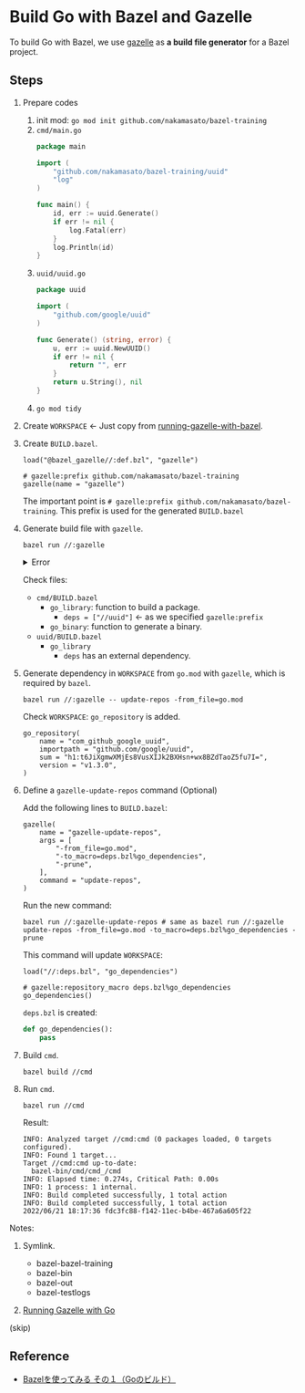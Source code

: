 # Build Go with Bazel and Gazelle

To build Go with Bazel, we use [gazelle](https://github.com/bazelbuild/bazel-gazelle) as **a build file generator** for a Bazel project.

## Steps

1. Prepare codes
    1. init mod: `go mod init github.com/nakamasato/bazel-training`
    1. `cmd/main.go`
        ```go
        package main

        import (
            "github.com/nakamasato/bazel-training/uuid"
            "log"
        )

        func main() {
            id, err := uuid.Generate()
            if err != nil {
                log.Fatal(err)
            }
            log.Println(id)
        }
        ```
    1. `uuid/uuid.go`
        ```go
        package uuid

        import (
            "github.com/google/uuid"
        )

        func Generate() (string, error) {
            u, err := uuid.NewUUID()
            if err != nil {
                return "", err
            }
            return u.String(), nil
        }
        ```
    1. `go mod tidy`
1. Create `WORKSPACE` <- Just copy from [running-gazelle-with-bazel](https://github.com/bazelbuild/bazel-gazelle#running-gazelle-with-bazel).

1. Create `BUILD.bazel`.

    ```
    load("@bazel_gazelle//:def.bzl", "gazelle")

    # gazelle:prefix github.com/nakamasato/bazel-training
    gazelle(name = "gazelle")
    ```

    The important point is `# gazelle:prefix github.com/nakamasato/bazel-training`. This prefix is used for the generated `BUILD.bazel`

1. Generate build file with `gazelle`.

    ```
    bazel run //:gazelle
    ```

    <details><summary>Error</summary>

    ```
    INFO: Analyzed target //:gazelle (1 packages loaded, 2 targets configured).
    INFO: Found 1 target...
    ERROR: /private/var/tmp/_bazel_m.naka/687932582dc396e76af9f4754f6b0686/external/org_golang_x_mod/module/BUILD.bazel:3:11: GoCompilePkg external/org_golang_x_mod/module/module.a [for host] failed: (Exit 1): builder failed: error executing command bazel-out/host/bin/external/go_sdk/builder compilepkg -sdk external/go_sdk -installsuffix darwin_arm64 -src external/org_golang_x_mod/module/module.go -src external/org_golang_x_mod/module/pseudo.go ... (remaining 18 arguments skipped)

    Use --sandbox_debug to see verbose messages from the sandbox and retain the sandbox build root for debugging
    compilepkg: missing strict dependencies:
            /private/var/tmp/_bazel_m.naka/687932582dc396e76af9f4754f6b0686/sandbox/darwin-sandbox/20/execroot/__main__/external/org_golang_x_mod/module/module.go: import of "golang.org/x/xerrors"
    No dependencies were provided.
    Check that imports in Go sources match importpath attributes in deps.
    Target //:gazelle failed to build
    Use --verbose_failures to see the command lines of failed build steps.
    INFO: Elapsed time: 0.339s, Critical Path: 0.14s
    INFO: 9 processes: 9 internal.
    FAILED: Build did NOT complete successfully
    FAILED: Build did NOT complete successfully
    ```

    Solution: add the following to the `WORKSPACE` from ([bazelbuild/bazel-gazelle#1217#issuecomment-1121223764](https://github.com/bazelbuild/bazel-gazelle/issues/1217#issuecomment-1121223764)):

    ```
    go_repository(
        name = "org_golang_x_mod",
        importpath = "golang.org/x/mod",
        sum = "h1:kQgndtyPBW/JIYERgdxfwMYh3AVStj88WQTlNDi2a+o=",
        version = "v0.6.0-dev.0.20220106191415-9b9b3d81d5e3",
        build_external = "external",
    )
    ```

    </details>

    Check files:

    - `cmd/BUILD.bazel`
        - `go_library`: function to build a package.
            - `deps = ["//uuid"]` <- as we specified `gazelle:prefix`
        - `go_binary`: function to generate a binary.
    - `uuid/BUILD.bazel`
        - `go_library`
            - `deps` has an external dependency.

1. Generate dependency in `WORKSPACE` from `go.mod` with `gazelle`, which is required by `bazel`.

    ```
    bazel run //:gazelle -- update-repos -from_file=go.mod
    ```

    Check `WORKSPACE`: `go_repository` is added.

    ```
    go_repository(
        name = "com_github_google_uuid",
        importpath = "github.com/google/uuid",
        sum = "h1:t6JiXgmwXMjEs8VusXIJk2BXHsn+wx8BZdTaoZ5fu7I=",
        version = "v1.3.0",
    )
    ```

1. Define a `gazelle-update-repos` command (Optional)

    Add the following lines to `BUILD.bazel`:

    ```
    gazelle(
        name = "gazelle-update-repos",
        args = [
            "-from_file=go.mod",
            "-to_macro=deps.bzl%go_dependencies",
            "-prune",
        ],
        command = "update-repos",
    )
    ```

    Run the new command:

    ```
    bazel run //:gazelle-update-repos # same as bazel run //:gazelle update-repos -from_file=go.mod -to_macro=deps.bzl%go_dependencies -prune
    ```

    This command will update `WORKSPACE`:

    ```
    load("//:deps.bzl", "go_dependencies")

    # gazelle:repository_macro deps.bzl%go_dependencies
    go_dependencies()
    ```

    `deps.bzl` is created:

    ```python
    def go_dependencies():
        pass
    ```


1. Build `cmd`.

    ```
    bazel build //cmd
    ```

1. Run `cmd`.

    ```
    bazel run //cmd
    ```

    Result:
    ```
    INFO: Analyzed target //cmd:cmd (0 packages loaded, 0 targets     configured).
    INFO: Found 1 target...
    Target //cmd:cmd up-to-date:
      bazel-bin/cmd/cmd_/cmd
    INFO: Elapsed time: 0.274s, Critical Path: 0.00s
    INFO: 1 process: 1 internal.
    INFO: Build completed successfully, 1 total action
    INFO: Build completed successfully, 1 total action
    2022/06/21 18:17:36 fdc3fc88-f142-11ec-b4be-467a6a605f22
    ```

Notes:

1. Symlink.
    - bazel-bazel-training
    - bazel-bin
    - bazel-out
    - bazel-testlogs

1. [Running Gazelle with Go](https://github.com/bazelbuild/bazel-gazelle#running-gazelle-with-go)

(skip)

## Reference
- [Bazelを使ってみる その１（Goのビルド）](https://christina04.hatenablog.com/entry/using-bazel-to-build-go)
